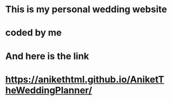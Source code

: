 # This is my personal wedding website 
# coded by me
# And here is the link 
# https://anikethtml.github.io/AniketTheWeddingPlanner/
#
